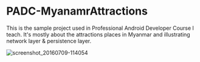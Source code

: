 # PADC-MyanamrAttractions
This is the sample project used in Professional Android Developer Course I teach. It's mostly about the attractions places in Myanmar and illustrating network layer &amp; persistence layer.

![screenshot_20160709-114054](https://cloud.githubusercontent.com/assets/2491168/16706246/e5d863cc-45ca-11e6-816b-5b49bc096bfa.png)
